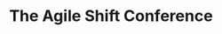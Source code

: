 ---
state: TX
region: Houston
title: The Agile Shift Conference
event_url: https://theagileshift.com/
start_date: 2019-04-12
cost: $250
topics: [ agile, devops ]
---